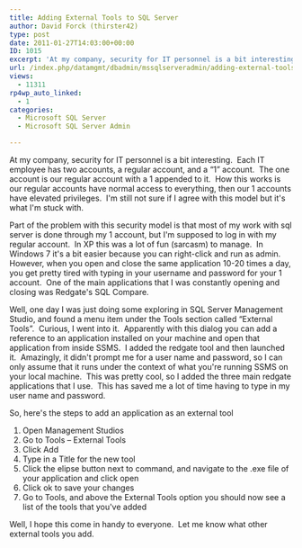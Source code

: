 ```yaml
---
title: Adding External Tools to SQL Server
author: David Forck (thirster42)
type: post
date: 2011-01-27T14:03:00+00:00
ID: 1015
excerpt: 'At my company, security for IT personnel is a bit interesting.  Each IT employee has two accounts, a regular account, and a "1" account.  The one account is our regular account with a 1 appended to it.  How this works is our regular accounts have normal&hellip;'
url: /index.php/datamgmt/dbadmin/mssqlserveradmin/adding-external-tools-to-sql/
views:
  - 11311
rp4wp_auto_linked:
  - 1
categories:
  - Microsoft SQL Server
  - Microsoft SQL Server Admin

---
```

At my company, security for IT personnel is a bit interesting.  Each IT employee has two accounts, a regular account, and a “1” account.  The one account is our regular account with a 1 appended to it.  How this works is our regular accounts have normal access to everything, then our 1 accounts have elevated privileges.  I'm still not sure if I agree with this model but it's what I'm stuck with.

Part of the problem with this security model is that most of my work with sql server is done through my 1 account, but I'm supposed to log in with my regular account.  In XP this was a lot of fun (sarcasm) to manage.  In Windows 7 it's a bit easier because you can right-click and run as admin.  However, when you open and close the same application 10-20 times a day, you get pretty tired with typing in your username and password for your 1 account.  One of the main applications that I was constantly opening and closing was Redgate's SQL Compare.

Well, one day I was just doing some exploring in SQL Server Management Studio, and found a menu item under the Tools section called “External Tools”.  Curious, I went into it.  Apparently with this dialog you can add a reference to an application installed on your machine and open that application from inside SSMS.  I added the redgate tool and then launched it.  Amazingly, it didn't prompt me for a user name and password, so I can only assume that it runs under the context of what you're running SSMS on your local machine.  This was pretty cool, so I added the three main redgate applications that I use.  This has saved me a lot of time having to type in my user name and password.

So, here's the steps to add an application as an external tool

  1. Open Management Studios
  2. Go to Tools &#8211; External Tools
  3. Click Add
  4. Type in a Title for the new tool
  5. Click the elipse button next to command, and navigate to the .exe file of your application and click open
  6. Click ok to save your changes
  7. Go to Tools, and above the External Tools option you should now see a list of the tools that you've added

Well, I hope this come in handy to everyone.  Let me know what other external tools you add.